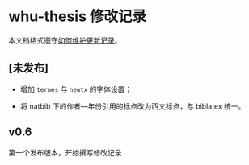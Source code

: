 # whu-thesis 修改记录

本文档格式遵守[如何维护更新记录](https://keepachangelog.com/zh-CN/1.0.0/)。

## [未发布]

* 增加 `termes` 与 `newtx` 的字体设置；

* 将 natbib 下的作者—年份引用的标点改为西文标点，与 biblatex 统一。

## v0.6

第一个发布版本，开始撰写修改记录
